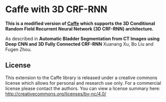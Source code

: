 # Caffe with 3D CRF-RNN
**This is a modified version of [Caffe](https://github.com/BVLC/caffe) which supports the 3D Conditional Random Field Recurrent Neural Network (3D CRF-RNN) architecture.**

As described in **Automatic Bladder Segmentation from CT Images using Deep CNN and 3D Fully Connected CRF-RNN** Xuanang Xu, Bo Liu and Fugen Zhou.

## License

This extension to the Caffe library is released under a creative commons license which allows for personal and research use only. For a commercial license please contact the authors. You can view a license summary here:
http://creativecommons.org/licenses/by-nc/4.0/
